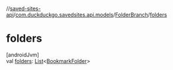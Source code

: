 //[saved-sites-api](../../../index.md)/[com.duckduckgo.savedsites.api.models](../index.md)/[FolderBranch](index.md)/[folders](folders.md)

# folders

[androidJvm]\
val [folders](folders.md): [List](https://kotlinlang.org/api/latest/jvm/stdlib/kotlin.collections/-list/index.html)&lt;[BookmarkFolder](../-bookmark-folder/index.md)&gt;
